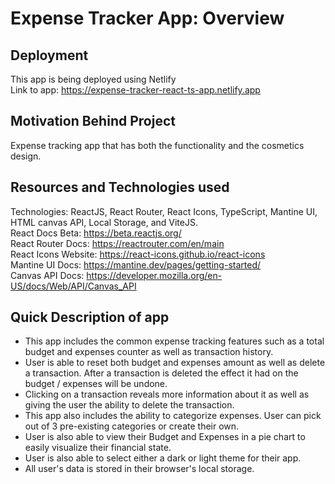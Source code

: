 # Expense Tracker App: Overview

## Deployment
This app is being deployed using Netlify  
Link to app: https://expense-tracker-react-ts-app.netlify.app

## Motivation Behind Project 
Expense tracking app that has both the functionality and the cosmetics design.  

## Resources and Technologies used
Technologies: ReactJS, React Router, React Icons, TypeScript, Mantine UI, HTML canvas API, Local Storage, and ViteJS.  
React Docs Beta: https://beta.reactjs.org/  
React Router Docs: https://reactrouter.com/en/main  
React Icons Website: https://react-icons.github.io/react-icons  
Mantine UI Docs: https://mantine.dev/pages/getting-started/  
Canvas API Docs: https://developer.mozilla.org/en-US/docs/Web/API/Canvas_API  

## Quick Description of app
<ul>
<li>This app includes the common expense tracking features such as a total budget and expenses counter as well as transaction history.</li>
<li>User is able to reset both budget and expenses amount as well as delete a transaction. After a transaction is deleted the effect it had on the budget / expenses will be undone.</li>
<li>Clicking on a transaction reveals more information about it as well as giving the user the ability to delete the transaction.  </li>
<li>This app also includes the ability to categorize expenses. User can pick out of 3 pre-existing categories or create their own.  </li>
<li>User is also able to view their Budget and Expenses in a pie chart to easily visualize their financial state.  </li>
<li>User is also able to select either a dark or light theme for their app.  </li>
<li>All user's data is stored in their browser's local storage.  </li>
</ul>

